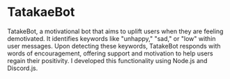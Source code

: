 # TatakaeBot
TatakeBot, a motivational bot that aims to uplift users when they are feeling demotivated. It identifies keywords like "unhappy," "sad," or "low" within user messages. Upon detecting these keywords, TatakeBot responds with words of encouragement, offering support and motivation to help users regain their positivity. I developed this functionality using Node.js and Discord.js.
